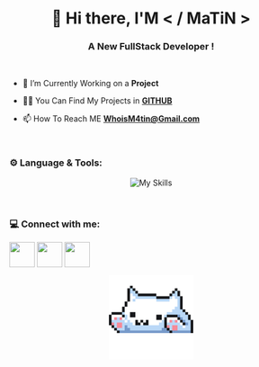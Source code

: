 <h1 align="center">👋 Hi there, I'M < / MaTiN ></h1>

<h3 align="center">A New FullStack Developer !</h3>

<br>

- 🌱 I’m Currently Working on a **Project**

- 👨‍💻 You Can Find My Projects in [**GITHUB**](https://github.com/RealMaTiN)

- 📫 How To Reach ME **WhoisM4tin@Gmail.com**

<br>

<h3>⚙️ Language & Tools:</h3>

<div align="center">

![My Skills](https://skillicons.dev/icons?i=html,css,javascript,nodejs,expressjs,mongodb,bootstrap,tailwindcss,sass,github&theme=dark)
</div>

<br>

<h3>💻 Connect with me:</h3>

<a href="https://github.com/RealMaTiN" target="blank"><img align="center" src="https://skillicons.dev/icons?i=github&theme=dark" height="45" width="45" /></a>
<a href="mailto: whoism4tin@gmail.com" target="blank"><img align="center" src="https://skillicons.dev/icons?i=gmail&theme=dark" height="45" width="45" /></a>
<a href="https://t.me/MainMaTiN" target="blank"><img align="center" src="https://go-skill-icons.vercel.app/api/icons?i=telegram" height="45" width="45" /></a>
<br>

<div align="center">
<img height="150" width="150" src="https://github.com/RealMaTiN/RealMaTiN/blob/main/Pics%20-%20Gifs/Language%20%26%20Tools/cat.gif">
</div>


